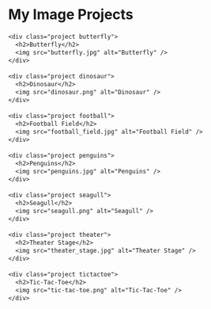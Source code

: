 <!DOCTYPE html>
<html lang="en">
<head>
  <meta charset="UTF-8" />
  <meta name="viewport" content="width=device-width, initial-scale=1.0" />
  <title>Image Design Projects</title>
  <link rel="stylesheet" href="looks.css" />
</head>
<body>
  <h1>My Image Projects</h1>

  <div class="gallery">

    <div class="project butterfly">
      <h2>Butterfly</h2>
      <img src="butterfly.jpg" alt="Butterfly" />
    </div>

    <div class="project dinosaur">
      <h2>Dinosaur</h2>
      <img src="dinosaur.png" alt="Dinosaur" />
    </div>

    <div class="project football">
      <h2>Football Field</h2>
      <img src="football_field.jpg" alt="Football Field" />
    </div>

    <div class="project penguins">
      <h2>Penguins</h2>
      <img src="penguins.jpg" alt="Penguins" />
    </div>

    <div class="project seagull">
      <h2>Seagull</h2>
      <img src="seagull.png" alt="Seagull" />
    </div>

    <div class="project theater">
      <h2>Theater Stage</h2>
      <img src="theater_stage.jpg" alt="Theater Stage" />
    </div>

    <div class="project tictactoe">
      <h2>Tic-Tac-Toe</h2>
      <img src="tic-tac-toe.png" alt="Tic-Tac-Toe" />
    </div> 
</div> 
</body>
</html>






